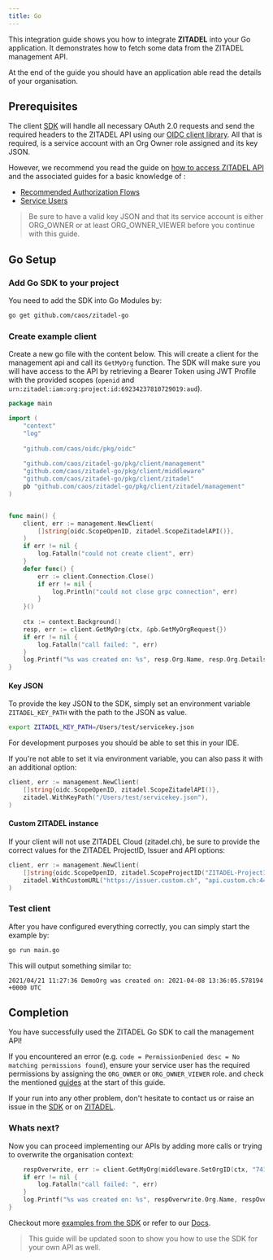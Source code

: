```yaml
---
title: Go
---
```


This integration guide shows you how to integrate **ZITADEL** into your Go application.
It demonstrates how to fetch some data from the ZITADEL management API.

At the end of the guide you should have an application able read the details of your organisation.

## Prerequisites

The client [SDK](https://github.com/caos/zitadel-go) will handle all necessary OAuth 2.0 requests and send the required headers to the ZITADEL API using our [OIDC client library](https://github.com/caos/oidc).
All that is required, is a service account with an Org Owner role assigned and its key JSON.

However, we recommend you read the guide on [how to access ZITADEL API](../guides/access-zitadel-apis) and the associated guides for a basic knowledge of :
 - <a href="../guides/oauth-recommended-flows">Recommended Authorization Flows</a>
 - <a href="../guides/serviceusers">Service Users</a>

> Be sure to have a valid key JSON and that its service account is either ORG_OWNER or at least ORG_OWNER_VIEWER before you continue with this guide.

## Go Setup

### Add Go SDK to your project

You need to add the SDK into Go Modules by:

```bash
go get github.com/caos/zitadel-go
```

### Create example client

Create a new go file with the content below. This will create a client for the management api and call its `GetMyOrg` function.
The SDK will make sure you will have access to the API by retrieving a Bearer Token using JWT Profile with the provided scopes (`openid` and `urn:zitadel:iam:org:project:id:69234237810729019:aud`).

```go
package main

import (
    "context"
    "log"
    
    "github.com/caos/oidc/pkg/oidc"
    
    "github.com/caos/zitadel-go/pkg/client/management"
    "github.com/caos/zitadel-go/pkg/client/middleware"
    "github.com/caos/zitadel-go/pkg/client/zitadel"
    pb "github.com/caos/zitadel-go/pkg/client/zitadel/management"
)


func main() {
    client, err := management.NewClient(
        []string{oidc.ScopeOpenID, zitadel.ScopeZitadelAPI()},
    )
    if err != nil {
        log.Fatalln("could not create client", err)
    }
    defer func() {
        err := client.Connection.Close()
        if err != nil {
            log.Println("could not close grpc connection", err)
        }
    }()
    
    ctx := context.Background()
    resp, err := client.GetMyOrg(ctx, &pb.GetMyOrgRequest{})
    if err != nil {
        log.Fatalln("call failed: ", err)
    }
    log.Printf("%s was created on: %s", resp.Org.Name, resp.Org.Details.CreationDate.AsTime())
}
```

#### Key JSON

To provide the key JSON to the SDK, simply set an environment variable `ZITADEL_KEY_PATH` with the path to the JSON as value.

```bash
export ZITADEL_KEY_PATH=/Users/test/servicekey.json
```

For development purposes you should be able to set this in your IDE.

If you're not able to set it via environment variable, you can also pass it with an additional option:

```go
client, err := management.NewClient(
    []string{oidc.ScopeOpenID, zitadel.ScopeZitadelAPI()},
    zitadel.WithKeyPath("/Users/test/servicekey.json"),
)
```

#### Custom ZITADEL instance

If your client will not use ZITADEL Cloud (zitadel.ch), be sure to provide the correct values for the ZITADEL ProjectID, Issuer and API options:
```go
client, err := management.NewClient(
    []string{oidc.ScopeOpenID, zitadel.ScopeProjectID("ZITADEL-ProjectID")},
    zitadel.WithCustomURL("https://issuer.custom.ch", "api.custom.ch:443")
)
```

### Test client

After you have configured everything correctly, you can simply start the example by:

```bash
go run main.go
```

This will output something similar to:

```
2021/04/21 11:27:36 DemoOrg was created on: 2021-04-08 13:36:05.578194 +0000 UTC
```

## Completion

You have successfully used the ZITADEL Go SDK to call the management API!

If you encountered an error (e.g. `code = PermissionDenied desc = No matching permissions found`), 
ensure your service user has the required permissions by assigning the `ORG_OWNER` or `ORG_OWNER_VIEWER` role.
and check the mentioned [guides](#prerequisites) at the start of this guide.

If your run into any other problem, don't hesitate to contact us or raise an issue in the [SDK](https://github.com/caos/zitadel-go/issues) or on [ZITADEL](https://github.com/caos/zitadel/issues).

### Whats next?

Now you can proceed implementing our APIs by adding more calls or trying to overwrite the organisation context:

```go
    respOverwrite, err := client.GetMyOrg(middleware.SetOrgID(ctx, "74161146763996133"), &pb.GetMyOrgRequest{})
    if err != nil {
        log.Fatalln("call failed: ", err)
    }
    log.Printf("%s was created on: %s", respOverwrite.Org.Name, respOverwrite.Org.Details.CreationDate.AsTime())
}
```
Checkout more [examples from the SDK](https://github.com/caos/zitadel-go/blob/main/example) or refer to our [Docs](introduction).

> This guide will be updated soon to show you how to use the SDK for your own API as well.
